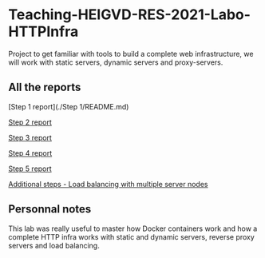 # Teaching-HEIGVD-RES-2021-Labo-HTTPInfra
Project to get familiar with tools to build a complete web infrastructure, we will work with static servers, dynamic servers and proxy-servers.



## All the reports

[Step 1 report](./Step 1/README.md)

[Step 2 report](./Step2/README.md)

[Step 3 report](./Step3/README.md)

[Step 4 report](./Step4/README.md)

[Step 5 report](./Step5/README.md)

[Additional steps - Load balancing with multiple server nodes](./additionnalSteps/loadbalancing/multipleServerNodes/README.md)

## Personnal notes

This lab was really useful to master how Docker containers work and how a complete HTTP infra works with static and dynamic servers, reverse proxy servers and load balancing.
